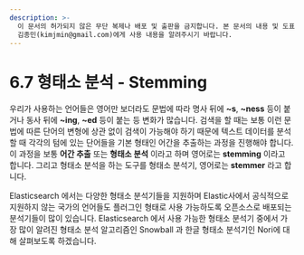 ```yaml
---
description: >-
  이 문서의 허가되지 않은 무단 복제나 배포 및 출판을 금지합니다. 본 문서의 내용 및 도표 등을 인용하고자 하는 경우 출처를 명시하고
  김종민(kimjmin@gmail.com)에게 사용 내용을 알려주시기 바랍니다.
---
```


# 6.7 형태소 분석 - Stemming

  우리가 사용하는 언어들은 영어만 보더라도 문법에 따라 명사 뒤에 **~s**, **~ness** 등이 붙거나 동사 뒤에 **~ing**, **~ed** 등이 붙는 등 변화가 많습니다. 검색을 할 때는 보통 이런 문법에 따른 단어의 변형에 상관 없이 검색이 가능해야 하기 때문에 텍스트 데이터를 분석할 때 각각의 텀에 있는 단어들을 기본 형태인 어간을 추출하는 과정을 진행해야 합니다. 이 과정을 보통 **어간 추출** 또는 **형태소 분석** 이라고 하며 영어로는 **stemming** 이라고 합니다. 그리고 형태소 분석을 하는 도구를 형태소 분석기, 영어로는 **stemmer** 라고 합니다.

  Elasticsearch 에서는 다양한 형태소 분석기들을 지원하며 Elastic사에서 공식적으로 지원하지 않는 국가의 언어들도 플러그인 형태로 사용 가능하도록 오픈소스로 배포되는 분석기들이 많이 있습니다. Elasticsearch 에서 사용 가능한 형태소 분석기 중에서 가장 많이 알려진 형태소 분석 알고리즘인 Snowball 과 한글 형태소 분석기인 Nori에 대해 살펴보도록 하겠습니다.

